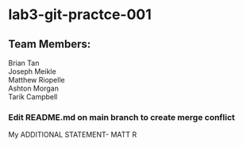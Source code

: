 # lab3-git-practce-001
## Team Members:  
Brian Tan  
Joseph Meikle  
Matthew Riopelle  
Ashton Morgan  
Tarik Campbell  

### Edit README.md on main branch to create merge conflict

My ADDITIONAL STATEMENT- MATT R
